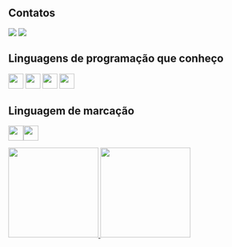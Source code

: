 ## Contatos
<div>
<a href = "mariajuliamourar@gmail.com"><img src="https://img.shields.io/badge/Gmail-D14836?style=for-the-badge&logo=gmail&logoColor=white" target="_blank"></a>
<a href="" target="_blank"><img src="https://img.shields.io/badge/-LinkedIn-%230077B5?style=for-the-badge&logo=linkedin&logoColor=white" target="_blank"></a>   
</div>



## Linguagens de programação que conheço 
<img src="https://cdn.jsdelivr.net/gh/devicons/devicon@latest/icons/javascript/javascript-original.svg" width="30" height="30"/> <img src="https://cdn.jsdelivr.net/gh/devicons/devicon@latest/icons/react/react-original.svg" width="30" height="30"/>
<img src="https://cdn.jsdelivr.net/gh/devicons/devicon@latest/icons/csharp/csharp-original.svg" width="30" height="30" />
<img src="https://cdn.jsdelivr.net/gh/devicons/devicon@latest/icons/python/python-original.svg" width="30" height="30" />
          
## Linguagem de marcação
<img src="https://cdn.jsdelivr.net/gh/devicons/devicon@latest/icons/css3/css3-original-wordmark.svg" width="30" height="30"/><img src="https://cdn.jsdelivr.net/gh/devicons/devicon@latest/icons/html5/html5-original-wordmark.svg" width="30" height="30"/>
          
<div>
<a href="https://github.com/MariaJuliaMouraR">
<img height="180em" src="https://github-readme-stats.vercel.app/api/top-langs/?username=MariaJuliaMouraR&layout=compact&langs_count=7&theme=dracula"/>
<img height="180em" src="https://github-readme-stats.vercel.app/api?username=MariaJuliaMouraR&show_icons=true&theme=dracula&include_all_commits=true&count_private=true"/>
</div>
